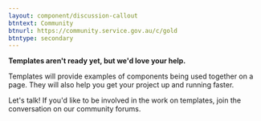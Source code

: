 ```yaml
---
layout: component/discussion-callout
btntext: Community
btnurl: https://community.service.gov.au/c/gold
btntype: secondary
---
```


**Templates aren't ready yet, but we'd love your help.**

Templates will provide examples of components being used together on a page. They will also help you get your project up and running faster.

Let's talk! If you'd like to be involved in the work on templates, join the conversation on our community forums.
